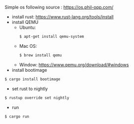 Simple os following source : https://os.phil-opp.com/
- install rust: https://www.rust-lang.org/tools/install
- install QEMU 
  - Ubuntu: 
     ```bash 
     $ apt-get install qemu-system
     ```
  - Mac OS:
     ```bash
     $ brew install qemu
     ```
  - Window: https://www.qemu.org/download/#windows
- install bootimage
```bash
$ cargo install bootimage
```
- set rust to nightly
```bash
$ rustup override set nightly
```
- run 
```bash
$ cargo run
